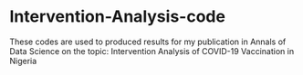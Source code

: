 # Intervention-Analysis-code
These codes are used to produced results for my publication in Annals of Data Science on the topic: Intervention Analysis of COVID-19 Vaccination in Nigeria
